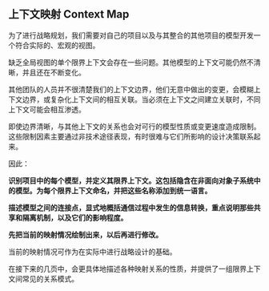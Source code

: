 ## 上下文映射 Context Map 

为了进行战略规划，我们需要对自己的项目以及与其整合的其他项目的模型开发一个符合实际的、宏观的视图。

缺乏全局视图的单个限界上下文会存在一些问题。其他模型的上下文可能仍然不清晰，并且还在不断变化。

其他团队的人员并不很清楚我们的上下文边界，他们无意中做出的变更，会模糊上下文边界，或复杂化上下文间的相互关联。当必须在上下文之间建立关联时，不同上下文可能会相互渗透。

即使边界清晰，与其他上下文的关系也会对可行的模型性质或变更速度造成限制。这些限制因素主要通过非技术途径表现，有时很难与它们所影响的设计决策联系起来。

因此：

**识别项目中的每个模型，并定义其限界上下文。这包括隐含在非面向对象子系统中的模型。为每个限界上下文命名，并把这些名称添加到统一语言。**

**描述模型之间的连接点，显式地概括通信过程中发生的信息转换，重点说明那些共享和隔离机制，以及它们的影响程度。**

**先把当前的映射情况绘制出来，以后再进行修改。**

当前的映射情况可作为在实际中进行战略设计的基础。

在接下来的几页中，会更具体地描述各种映射关系的性质，并提供了一组限界上下文间常见的关系模式。